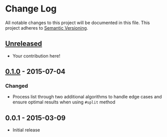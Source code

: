 # Change Log
All notable changes to this project will be documented in this file.
This project adheres to [Semantic Versioning](http://semver.org/).

## [Unreleased]

- Your contribution here!

## [0.1.0] - 2015-07-04
### Changed
- Process list through two additional algorithms to handle edge cases and ensure optimal results when using `#split` method

## 0.0.1 - 2015-03-09
- Initial release

[unreleased]: https://github.com/djpowers/divvy_up/compare/v0.1.0...HEAD
[0.1.0]: https://github.com/djpowers/divvy_up/compare/v0.0.1...v0.1.0
